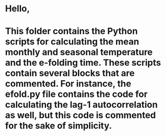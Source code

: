 # Hello,

# This folder contains the Python scripts for calculating the mean monthly and seasonal temperature and the e-folding time. These scripts contain several blocks that are commented. For instance, the efold.py file contains the code for calculating the lag-1 autocorrelation as well, but this code is commented for the sake of simplicity.
